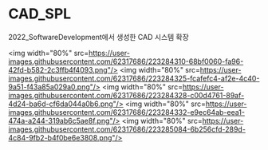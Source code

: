# CAD_SPL
2022_SoftwareDevelopment에서 생성한 CAD 시스템 확장

<img width="80%" src=https://user-images.githubusercontent.com/62317686/223284310-68bf0060-fa96-42fd-b582-2c3ffb4f4093.png"/>
<img width="80%" src=https://user-images.githubusercontent.com/62317686/223284325-fcafefc4-af2e-4c40-9a51-f43a85a029a0.png"/>
<img width="80%" src=https://user-images.githubusercontent.com/62317686/223284328-c00d4761-89af-4d24-ba6d-cf6da044a0b6.png"/>
<img width="80%" src=https://user-images.githubusercontent.com/62317686/223284332-e9ec64ab-eea1-474a-a244-319ab6c5ae8f.png"/>
<img width="80%" src=https://user-images.githubusercontent.com/62317686/223285084-6b256cfd-289d-4c84-9fb2-b4f0be6e3808.png"/>
